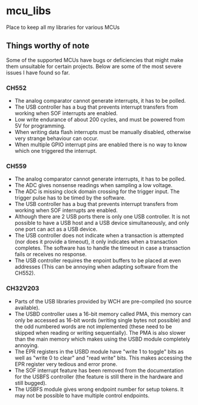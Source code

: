 # mcu_libs
Place to keep all my libraries for various MCUs

## Things worthy of note
Some of the supported MCUs have bugs or deficiencies that might make them unsuitable for certain projects. Below are some of the most severe issues I have found so far.  

### CH552
- The analog comparator cannot generate interrupts, it has to be polled.  
- The USB controller has a bug that prevents interrupt transfers from working when SOF interrupts are enabled.  
- Low write endurance of about 200 cycles, and must be powered from 5V for programming.  
- When writing data flash interrupts must be manually disabled, otherwise very strange behaviour can occur.  
- When multiple GPIO interrupt pins are enabled there is no way to know which one triggered the interrupt.  

### CH559
- The analog comparator cannot generate interrupts, it has to be polled.  
- The ADC gives nonsense readings when sampling a low voltage.  
- The ADC is missing clock domain crossing for the trigger input. The trigger pulse has to be timed by the software.  
- The USB controller has a bug that prevents interrupt transfers from working when SOF interrupts are enabled.  
- Although there are 2 USB ports there is only one USB controller. It is not possible to have a USB host and a USB device simultaneously, and only one port can act as a USB device.  
- The USB controller does not indicate when a transaction is attempted (nor does it provide a timeout), it only indicates when a transaction completes. The software has to handle the timeout in case a transaction fails or receives no response.  
- The USB controller requires the enpoint buffers to be placed at even addresses (This can be annoying when adapting software from the CH552).  

### CH32V203
- Parts of the USB libraries provided by WCH are pre-compiled (no source available).  
- The USBD controller uses a 16-bit memory called PMA, this memory can only be accessed as 16-bit words (writing single bytes not possible) and the odd numbered words are not implemented (these need to be skipped when reading or writing sequentially). The PMA is also slower than the main memory which makes using the USBD module completely annoying.  
- The EPR registers in the USBD module have "write 1 to toggle" bits as well as "write 0 to clear" and "read write" bits. This makes accessing the EPR register very tedious and error prone.  
- The SOF interrupt feature has been removed from the documentation for the USBFS controller (the feature is still there in the hardware and still bugged).  
- The USBFS module gives wrong endpoint number for setup tokens. It may not be possible to have multiple control endpoints.  
